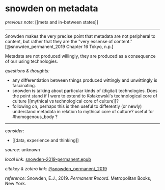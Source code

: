 # snowden on metadata

_previous note:_ [[meta and in-between states]]

---

Snowden makes the very precise point that metadata are not peripheral to content, but rather that they are the "very essense of content."[@snowden_permanent_2019 Chapter 16 Tokyo, n.p.]

Metadata are not produced willingly, they are produced as a consequence of our using technologies. 

_questions & thoughts:_

- any differentiation between things produced wittingly and unwittingly is fascinating.
- snowden is talking about particular kinds of (digital) technologies. Does the point stand if I were to extend to Kołakowski's technological core of culture [[mythical vs technological core of culture]]?
- following on, perhaps this is then useful to differently (or newly) understand metadata in relation to mythical core of culture? useful for #homogenous_body ? 

--- 

_consider:_

- [[data, experience and thinking]]


_source:_ unknown

_local link:_ [snowden-2019-permanent.epub](hook://file/mNuCSnOYD?p=RHJvcGJveC9iaWJsaW9ncmFwaHkgcGRmcw==&n=snowden-2019-permanent.epub)

_citekey & zotero link:_ [@snowden_permanent_2019](zotero://select/items/1_R9BN9HXR)

_reference:_ Snowden, E.J., 2019. _Permanent Record_. Metropolitan Books, New York.

